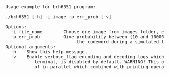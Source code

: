 <pre>
Usage example for bch6351 program:

./bch6351 [-h] -i image -p err_prob [-v]

Options:
  -i file_name        Choose one image from images folder, example: images/image2.bmp.
  -p err_prob         Give probability between (10 and 10000000) that a 1 in err_prob error will occur in
                           the codeword during a simulated transmission through a noisy medium, example: 1000.
Optional arguments:
  -h    Show this help message.
  -v    Enable verbose_flag encoding and decoding logs which will print out the whole process to the
           terminal, is disabled by default. WARNING! This option causes the threads to run sequentially instead
           of in parallel which combined with printing operations to console causes a severe performance degradation.
</pre>
